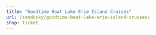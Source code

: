 ```yaml
---
title: "Goodtime Boat Lake Erie Island Cruises"
url: /sandusky/goodtime-boat-lake-erie-island-cruises/
shop: ticket
---
```

